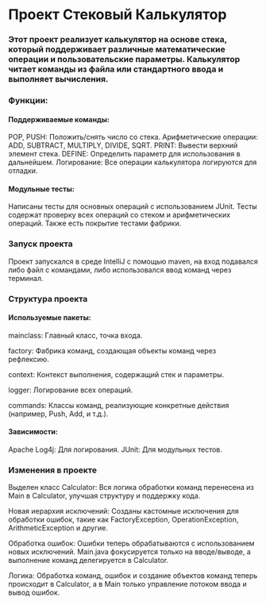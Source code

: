 # Проект Стековый Калькулятор

### Этот проект реализует калькулятор на основе стека, который поддерживает различные математические операции и пользовательские параметры. Калькулятор читает команды из файла или стандартного ввода и выполняет вычисления.


### Функции:

#### Поддерживаемые команды:

POP, PUSH: Положить/снять число со стека.
Арифметические операции: ADD, SUBTRACT, MULTIPLY, DIVIDE, SQRT.
PRINT: Вывести верхний элемент стека.
DEFINE: Определить параметр для использования в дальнейшем.
Логирование: Все операции калькулятора логируются для отладки.

#### Модульные тесты: 
Написаны тесты для основных операций с использованием JUnit.
Тесты содержат проверку всех операций со стеком и арифметических операций.
Также есть покрытие тестами фабрики.

### Запуск проекта
Проект запускался в среде IntelliJ с помощью maven, на вход подавался либо файл с командами, либо использовался ввод команд через терминал.

### Структура проекта

#### Используемые пакеты:

mainclass: Главный класс, точка входа.

factory: Фабрика команд, создающая объекты команд через рефлексию.

context: Контекст выполнения, содержащий стек и параметры.

logger: Логирование всех операций.

commands: Классы команд, реализующие конкретные действия (например, Push, Add, и т.д.).

#### Зависимости:
Apache Log4j: Для логирования.
JUnit: Для модульных тестов.

### Изменения в проекте

Выделен класс Calculator: Вся логика обработки команд перенесена из Main в Calculator, улучшая структуру и поддержку кода.

Новая иерархия исключений: Созданы кастомные исключения для обработки ошибок, такие как FactoryException, OperationException, ArithmeticException и другие.

Обработка ошибок: Ошибки теперь обрабатываются с использованием новых исключений. Main.java фокусируется только на вводе/выводе, а выполнение команд делегируется в Calculator.

Логика: Обработка команд, ошибок и создание объектов команд теперь происходит в Calculator, а в Main только управление потоком ввода и вывод ошибок.
